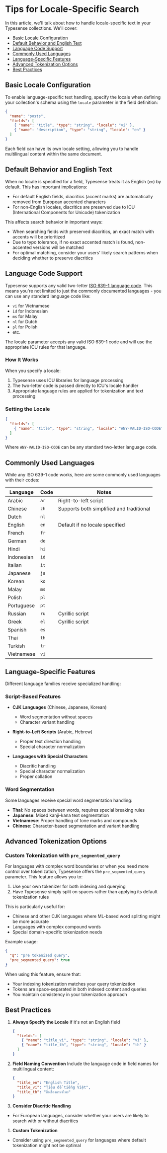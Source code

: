 # Tips for Locale-Specific Search

In this article, we'll talk about how to handle locale-specific text in your
Typesense collections. We'll cover:

- [Basic Locale Configuration](#basic-locale-configuration)
- [Default Behavior and English Text](#default-behavior-and-english-text)
- [Language Code Support](#language-code-support)
- [Commonly Used Languages](#commonly-used-languages)
- [Language-Specific Features](#language-specific-features)
- [Advanced Tokenization Options](#advanced-tokenization-options)
- [Best Practices](#best-practices)

## Basic Locale Configuration

To enable language-specific text handling, specify the locale when defining your
collection's schema using the `locale` parameter in the field definition:

```json
{
  "name": "posts",
  "fields": [
    { "name": "title", "type": "string", "locale": "vi" },
    { "name": "description", "type": "string", "locale": "en" }
  ]
}
```

Each field can have its own locale setting, allowing you to handle multilingual
content within the same document.

## Default Behavior and English Text

When no locale is specified for a field, Typesense treats it as English (`en`)
by default. This has important implications:

- For default English fields, diacritics (accent marks) are automatically
  removed from European accented characters
- For non-English locales, diacritics are preserved due to ICU (International
  Components for Unicode) tokenization

This affects search behavior in important ways:

- When searching fields with preserved diacritics, an exact match with accents
  will be prioritized
- Due to typo tolerance, if no exact accented match is found, non-accented
  versions will be matched
- For optimal matching, consider your users' likely search patterns when
  deciding whether to preserve diacritics

## Language Code Support

Typesense supports any valid two-letter
[ISO 639-1 language code](https://en.wikipedia.org/wiki/List_of_ISO_639_language_codes).
This means you're not limited to just the commonly documented languages - you
can use any standard language code like:

- `vi` for Vietnamese
- `id` for Indonesian
- `ms` for Malay
- `nl` for Dutch
- `pl` for Polish
- etc.

The locale parameter accepts any valid ISO 639-1 code and will use the
appropriate ICU rules for that language.

### How It Works

When you specify a locale:

1. Typesense uses ICU libraries for language processing
1. The two-letter code is passed directly to ICU's locale handler
1. Appropriate language rules are applied for tokenization and text processing

### Setting the Locale

```json
{
  "fields": [
    { "name": "title", "type": "string", "locale": "ANY-VALID-ISO-CODE" }
  ]
}
```

Where `ANY-VALID-ISO-CODE` can be any standard two-letter language code.

## Commonly Used Languages

While any ISO 639-1 code works, here are some commonly used languages with their
codes:

| Language   | Code | Notes                                    |
| ---------- | ---- | ---------------------------------------- |
| Arabic     | `ar` | Right-to-left script                     |
| Chinese    | `zh` | Supports both simplified and traditional |
| Dutch      | `nl` |                                          |
| English    | `en` | Default if no locale specified           |
| French     | `fr` |                                          |
| German     | `de` |                                          |
| Hindi      | `hi` |                                          |
| Indonesian | `id` |                                          |
| Italian    | `it` |                                          |
| Japanese   | `ja` |                                          |
| Korean     | `ko` |                                          |
| Malay      | `ms` |                                          |
| Polish     | `pl` |                                          |
| Portuguese | `pt` |                                          |
| Russian    | `ru` | Cyrillic script                          |
| Greek      | `el` | Cyrillic script                          |
| Spanish    | `es` |                                          |
| Thai       | `th` |                                          |
| Turkish    | `tr` |                                          |
| Vietnamese | `vi` |                                          |

## Language-Specific Features

Different language families receive specialized handling:

### Script-Based Features

- **CJK Languages** (Chinese, Japanese, Korean)
  - Word segmentation without spaces
  - Character variant handling

- **Right-to-Left Scripts** (Arabic, Hebrew)
  - Proper text direction handling
  - Special character normalization

- **Languages with Special Characters**
  - Diacritic handling
  - Special character normalization
  - Proper collation

### Word Segmentation

Some languages receive special word segmentation handling:

- **Thai**: No spaces between words, requires special breaking rules
- **Japanese**: Mixed kanji-kana text segmentation
- **Vietnamese**: Proper handling of tone marks and compounds
- **Chinese**: Character-based segmentation and variant handling

## Advanced Tokenization Options

### Custom Tokenization with `pre_segmented_query`

For languages with complex word boundaries or when you need more control over
tokenization, Typesense offers the `pre_segmented_query` parameter. This feature
allows you to:

1. Use your own tokenizer for both indexing and querying
1. Have Typesense simply split on spaces rather than applying its default
   tokenization rules

This is particularly useful for:

- Chinese and other CJK languages where ML-based word splitting might be more
  accurate
- Languages with complex compound words
- Special domain-specific tokenization needs

Example usage:

```json
{
  "q": "pre tokenized query",
  "pre_segmented_query": true
}
```

When using this feature, ensure that:

- Your indexing tokenization matches your query tokenization
- Tokens are space-separated in both indexed content and queries
- You maintain consistency in your tokenization approach

## Best Practices

1. **Always Specify the Locale** if it's not an English field

   ```json
   {
     "fields": [
       { "name": "title_vi", "type": "string", "locale": "vi" },
       { "name": "title_th", "type": "string", "locale": "th" }
     ]
   }
   ```

1. **Field Naming Convention** Include the language code in field names for
   multilingual content:

   ```json
   {
     "title_en": "English Title",
     "title_vi": "Tiêu đề tiếng Việt",
     "title_th": "ชื่อเรื่องภาษาไทย"
   }
   ```

1. **Consider Diacritic Handling**
  - For European languages, consider whether your users are likely to search
    with or without diacritics

1. **Custom Tokenization**
  - Consider using `pre_segmented_query` for languages where default
    tokenization might not be optimal
